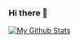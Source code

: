 ### Hi there 👋
[![My Github Stats](https://github-readme-stats.vercel.app/api?username=Djallil14)]()

<!--
**Djallil14/Djallil14** is a ✨ _special_ ✨ repository because its `README.md` (this file) appears on your GitHub profile.

Here are some ideas to get you started:

- 🔭 I’m currently working on ...
- 🌱 I’m currently learning ...
- 👯 I’m looking to collaborate on ...
- 🤔 I’m looking for help with ...
- 💬 Ask me about ...
- 📫 How to reach me: ...
- ⚡ Fun fact: ...
[![My Github Stats](https://github-readme-stats.vercel.app/api?username=Djallil14)]()
-->
